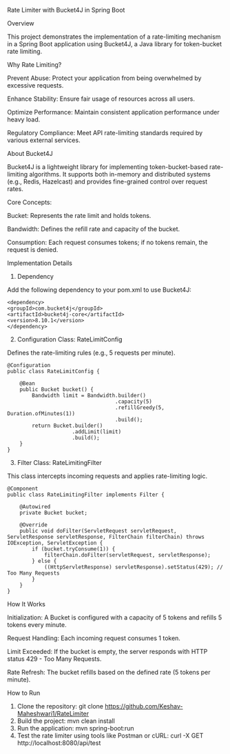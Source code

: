 Rate Limiter with Bucket4J in Spring Boot

Overview

This project demonstrates the implementation of a rate-limiting mechanism in a Spring Boot application using Bucket4J, a Java library for token-bucket rate limiting.

Why Rate Limiting?

Prevent Abuse: Protect your application from being overwhelmed by excessive requests.

Enhance Stability: Ensure fair usage of resources across all users.

Optimize Performance: Maintain consistent application performance under heavy load.

Regulatory Compliance: Meet API rate-limiting standards required by various external services.

About Bucket4J

Bucket4J is a lightweight library for implementing token-bucket-based rate-limiting algorithms. It supports both in-memory and distributed systems (e.g., Redis, Hazelcast) and provides fine-grained control over request rates.

Core Concepts:

Bucket: Represents the rate limit and holds tokens.

Bandwidth: Defines the refill rate and capacity of the bucket.

Consumption: Each request consumes tokens; if no tokens remain, the request is denied.

Implementation Details

1. Dependency

Add the following dependency to your pom.xml to use Bucket4J:

    <dependency>
    <groupId>com.bucket4j</groupId>
    <artifactId>bucket4j-core</artifactId>
    <version>8.10.1</version>
    </dependency>

2. Configuration Class: RateLimitConfig

Defines the rate-limiting rules (e.g., 5 requests per minute).

    @Configuration
    public class RateLimitConfig {
    
        @Bean
        public Bucket bucket() {
            Bandwidth limit = Bandwidth.builder()
                                       .capacity(5)
                                       .refillGreedy(5, Duration.ofMinutes(1))
                                       .build();
            return Bucket.builder()
                         .addLimit(limit)
                         .build();
        }
    }

3. Filter Class: RateLimitingFilter

This class intercepts incoming requests and applies rate-limiting logic.

    @Component
    public class RateLimitingFilter implements Filter {
    
        @Autowired
        private Bucket bucket;
    
        @Override
        public void doFilter(ServletRequest servletRequest, ServletResponse servletResponse, FilterChain filterChain) throws IOException, ServletException {
            if (bucket.tryConsume(1)) {
                filterChain.doFilter(servletRequest, servletResponse);
            } else {
                ((HttpServletResponse) servletResponse).setStatus(429); // Too Many Requests
            }
        }
    }


How It Works

Initialization: A Bucket is configured with a capacity of 5 tokens and refills 5 tokens every minute.

Request Handling: Each incoming request consumes 1 token.

Limit Exceeded: If the bucket is empty, the server responds with HTTP status 429 - Too Many Requests.

Rate Refresh: The bucket refills based on the defined rate (5 tokens per minute).

How to Run

1. Clone the repository: git clone https://github.com/Keshav-Maheshwari1/RateLimiter
2. Build the project: mvn clean install
3. Run the application: mvn spring-boot:run
4. Test the rate limiter using tools like Postman or cURL: curl -X GET http://localhost:8080/api/test


